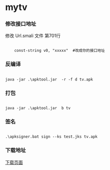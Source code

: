 # mytv

### 修改接口地址
修改 Url.smali 文件  第701行
~~~ smali

    const-string v0, "xxxxx"  #改成你的接口地址

~~~

### 反编译
~~~

java -jar .\apktool.jar  -r -f d tv.apk

~~~

### 打包
~~~

java -jar .\apktool.jar  b tv

~~~

### 签名
~~~

.\apksigner.bat sign --ks test.jks tv.apk

~~~


### 下载地址
[下载页面](https://github.com/larbing/mytv/releases/tag/v1)

